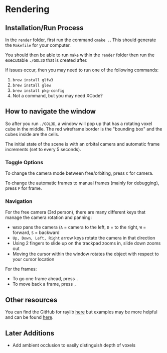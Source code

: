 # Rendering

## Installation/Run Process

In the `render` folder, first run the command `cmake .`. This should generate the `Makefile` for your computer.

You should then be able to run `make` within the `render` folder then run the executable `./GOL3D` that is created after.

If issues occur, then you may need to run one of the following commands:

1) `brew install glfw3`
2) `brew install glew`
3) `brew install pkg-config`
4) Not a command, but you may need XCode?

## How to navigate the window

So after you run `./GOL3D`, a window will pop up that has a rotating voxel cube in the middle. The red wireframe border is the "bounding box" and the cubes inside are the cells.

The initial state of the scene is with an orbital camera and automatic frame increments (set to every 5 seconds).

### Toggle Options

To change the camera mode between free/orbiting, press `C` for camera.

To change the automatic frames to manual frames (mainly for debugging), press `F` for frame.

### Navigation

For the free camera (3rd person), there are many different keys that manage the camera rotation and panning:
- `WASD` pans the camera (`A` = camera to the left, `D` = to the right, `W` = forward, `S` = backward
- `Up, Down, Left, Right` arrow keys rotate the camera in that direction
- Using 2 fingers to slide up on the trackpad zooms in, slide down zooms out
- Moving the cursor within the window rotates the object with respect to your cursor location

For the frames:
- To go one frame ahead, press `.`
- To move back a frame, press `,`

## Other resources

You can find the GitHub for raylib [here](https://github.com/raysan5/raylib) but examples may be more helpful and can be found [here](https://www.raylib.com/examples.html).

## Later Additions

- Add ambient occlusion to easily distinguish depth of voxels
